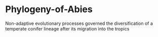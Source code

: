# Phylogeny-of-Abies
Non-adaptive evolutionary processes governed the diversification of a temperate conifer lineage after its migration into the tropics
